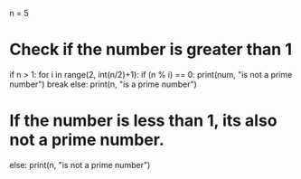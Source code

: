 n = 5

# Check if the number is greater than 1

if n > 1:
	for i in range(2, int(n/2)+1):
		if (n % i) == 0:
			print(num, "is not a prime number")
		break
	else:
		print(n, "is a prime number")
# If the number is less than 1, its also not a prime number.
else:
	print(n, "is not a prime number")

